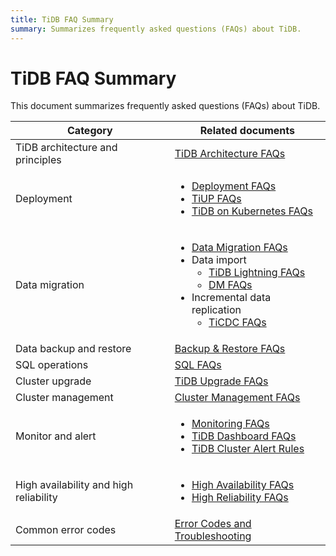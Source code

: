 ```yaml
---
title: TiDB FAQ Summary
summary: Summarizes frequently asked questions (FAQs) about TiDB.
---
```


# TiDB FAQ Summary

This document summarizes frequently asked questions (FAQs) about TiDB.

<table>
<thead>
  <tr>
    <th>Category</th>
    <th>Related documents</th>
  </tr>
</thead>
<tbody>
  <tr>
    <td>TiDB architecture and principles</td>
    <td><a href="https://docs.pingcap.com/tidb/dev/tidb-faq">TiDB Architecture FAQs</a></td>
  </tr>
  <tr>
    <td>Deployment</td>
    <td><ul><li><a href="https://docs.pingcap.com/tidb/dev/deploy-and-maintain-faq">Deployment FAQs</a></li><li><a href="https://docs.pingcap.com/tidb/dev/tiup-faq">TiUP FAQs</a></li><li><a href="https://docs.pingcap.com/tidb-in-kubernetes/stable/faq">TiDB on Kubernetes FAQs</a></li></ul></td>
  </tr>
  <tr>
    <td>Data migration</td>
    <td>
      <ul>
        <li><a href="https://docs.pingcap.com/tidb/dev/migration-tidb-faq">Data Migration FAQs</a></li>
        <li>Data import
          <ul>
            <li><a href="https://docs.pingcap.com/tidb/dev/tidb-lightning-faq">TiDB Lightning FAQs</a></li>
            <li><a href="https://docs.pingcap.com/tidb/dev/dm-faq">DM FAQs</a></li>
          </ul>
        </li>
        <li>Incremental data replication
          <ul>
            <li><a href="https://docs.pingcap.com/tidb/dev/ticdc-faq">TiCDC FAQs</a></li>
          </ul>
        </li>
      </ul>
    </td>
  </tr>
  <tr>
    <td>Data backup and restore</td>
    <td><a href="https://docs.pingcap.com/tidb/dev/backup-and-restore-faq">Backup &amp; Restore FAQs</a></td>
  </tr>
  <tr>
    <td>SQL operations</td>
    <td><a href="https://docs.pingcap.com/tidb/dev/sql-faq">SQL FAQs</a></td>
  </tr>
  <tr>
    <td>Cluster upgrade</td>
    <td><a href="https://docs.pingcap.com/tidb/dev/upgrade-faq">TiDB Upgrade FAQs</a></td>
  </tr>
  <tr>
    <td>Cluster management</td>
    <td><a href="https://docs.pingcap.com/tidb/dev/manage-cluster-faq">Cluster Management FAQs</a></td>
  </tr>
  <tr>
    <td>Monitor and alert</td>
    <td><ul><li><a href="https://docs.pingcap.com/tidb/dev/monitor-faq">Monitoring FAQs</a></li><li><a href="https://docs.pingcap.com/tidb/dev/dashboard-faq">TiDB Dashboard FAQs</a></li><li><a href="https://docs.pingcap.com/tidb/dev/alert-rules">TiDB Cluster Alert Rules</a></li></ul></td>
  </tr>
  <tr>
    <td>High availability and high reliability</td>
    <td><ul><li><a href="https://docs.pingcap.com/tidb/dev/high-availability-faq">High Availability FAQs</a></li><li><a href="https://docs.pingcap.com/tidb/dev/high-reliability-faq">High Reliability FAQs</a></li></ul></td>
  </tr>
  <tr>
    <td>Common error codes</td>
    <td><a href="https://docs.pingcap.com/tidb/dev/error-codes">Error Codes and Troubleshooting</a></td>
  </tr>
</tbody>
</table>